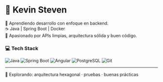 # 👋 Kevin Steven

🧠 Aprendiendo desarrollo con enfoque en backend.  
☕ Java | Spring Boot | Docker  
🔧 Apasionado por APIs limpias, arquitectura sólida y buen código.

### 💻 Tech Stack  
![Java](https://img.shields.io/badge/Java-ED8B00?style=flat&logo=java&logoColor=white)
![Spring Boot](https://img.shields.io/badge/Spring_Boot-6DB33F?style=flat&logo=spring-boot&logoColor=white)
![Angular](https://img.shields.io/badge/Angular-DD0031?style=flat&logo=angular&logoColor=white)
![PostgreSQL](https://img.shields.io/badge/PostgreSQL-4169E1?style=flat&logo=postgresql&logoColor=white)
![Git](https://img.shields.io/badge/Git-F05032?style=flat&logo=git&logoColor=white)

---

📍 Explorando: arquitectura hexagonal · pruebas · buenas prácticas
